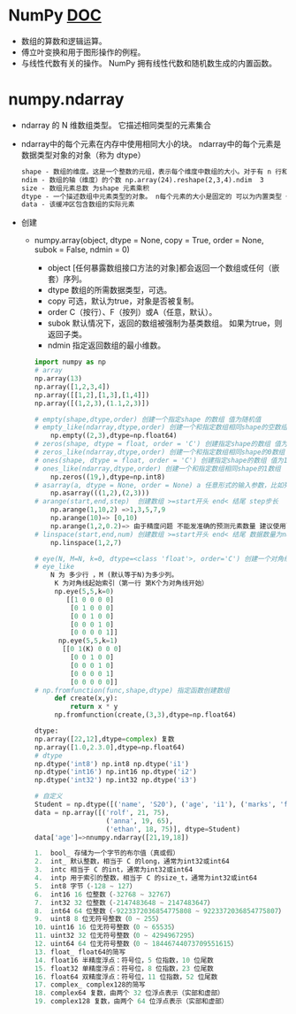 # NumPy [DOC](https://www.numpy.org.cn/user/quickstart.html) 

* 数组的算数和逻辑运算。
* 傅立叶变换和用于图形操作的例程。
* 与线性代数有关的操作。 NumPy 拥有线性代数和随机数生成的内置函数。

# numpy.ndarray

* ndarray 的 N 维数组类型。 它描述相同类型的元素集合

* ndarray中的每个元素在内存中使用相同大小的块。 ndarray中的每个元素是数据类型对象的对象（称为 dtype）

  ```tex
  shape - 数组的维度。这是一个整数的元组，表示每个维度中数组的大小。对于有 n 行和 m 列的矩阵，shape 将是 (n,m)
  ndim - 数组的轴（维度）的个数 np.array(24).reshape(2,3,4).ndim  3 
  size - 数组元素总数 为shape 元素乘积
  dtype - 一个描述数组中元素类型的对象。 n每个元素的大小是固定的 可以为内置类型 也可以为自定义类型
  data - 该缓冲区包含数组的实际元素
  ```

  


* 创建
  * numpy.array(object, dtype = None, copy = True, order = None, subok = False, ndmin = 0)

    * object [任何暴露数组接口方法的对象]都会返回一个数组或任何（嵌套）序列。
    *  dtype 数组的所需数据类型，可选。
    * copy 可选，默认为true，对象是否被复制。
    * order C（按行）、F（按列）或A（任意，默认）。
    * subok 默认情况下，返回的数组被强制为基类数组。 如果为true，则返回子类。
    * ndmin 指定返回数组的最小维数。

    ```python
    import numpy as np
    # array
    np.array(13)
    np.array([1,2,3,4])
    np.array([[1,2],[1,3],[1,4]])
    np.array([(1,2,3),(1.1,2,3)])
    
    # empty(shape,dtype,order) 创建一个指定shape 的数组 值为随机值
    # empty_like(ndarray,dtype,order) 创建一个和指定数组相同shape的空数组
    	np.empty((2,3),dtype=np.float64)
    # zeros(shape, dtype = float, order = 'C') 创建指定shape的数组 值为0
    # zeros_like(ndarray,dtype,order) 创建一个和指定数组相同shape的0数组
    # ones(shape, dtype = float, order = 'C') 创建指定shape的数组 值为1
    # ones_like(ndarray,dtype,order) 创建一个和指定数组相同shape的1数组
    	np.zeros((19,),dtype=np.int8)	
    # asarray(a, dtype = None, order = None) a 任意形式的输入参数，比如列表、列表的元组、元组、元组的元组、元组的列表
    	np.asarray(((1,2),(2,3)))
    # arange(start,end,step)  创建数组 >=start开头 end< 结尾 step步长
     	np.arange(1,10,2) =>1,3,5,7,9
        np.arange(10)=> [0,10)
     	np.arange(1,2,0.2)=> 由于精度问题 不能发准确的预测元素数量 建议使用linspace
    # linspace(start,end,num) 创建数组 >=start开头 end< 结尾 数据数量为num 默认为float64
    	np.linspace(1,2,7)
    
    # eye(N, M=N, k=0, dtype=<class 'float'>, order='C') 创建一个对角线为1 其他元素为0的矩阵
    # eye_like
    	N 为 多少行 ，M (默认等于N)为多少列。
         K 为对角线起始索引（第一行 第K个为对角线开始）
         np.eye(5,5,k=0)
            [[1 0 0 0 0]
             [0 1 0 0 0]
             [0 0 1 0 0]
             [0 0 0 1 0]
             [0 0 0 0 1]]
          np.eye(5,5,k=1)
           [[0 1(K) 0 0 0]
             [0 0 1 0 0]
             [0 0 0 1 0]
             [0 0 0 0 1]
             [0 0 0 0 0]]
    # np.fromfunction(func,shape,dtype) 指定函数创建数组
         def create(x,y):
             return x * y
         np.fromfunction(create,(3,3),dtype=np.float64)
    ```
    
    
    
    ```python
    dtype:
    np.array([22,12],dtype=complex) 复数
    np.array([1.0,2.3.0],dtype=np.float64)
    # dtype
    np.dtype('int8') np.int8 np.dtype('i1')
    np.dtype('int16') np.int16 np.dtype('i2')
    np.dtype('int32') np.int32 np.dtype('i3')
    
    # 自定义
    Student = np.dtype([('name', 'S20'), ('age', 'i1'), ('marks', 'f4')])
    data = np.array([('rolf', 21, 75),
                      ('anna', 19, 65),
                      ('ethan', 18, 75)], dtype=Student)
    data['age']=>nnumpy.ndarray([21,19,18])
    
    1.	bool_ 存储为一个字节的布尔值（真或假）
    2.	int_ 默认整数，相当于 C 的long，通常为int32或int64
    3.	intc 相当于 C 的int，通常为int32或int64
    4.	intp 用于索引的整数，相当于 C 的size_t，通常为int32或int64
    5.	int8 字节（-128 ~ 127）
    6.	int16 16 位整数（-32768 ~ 32767）
    7.	int32 32 位整数（-2147483648 ~ 2147483647）
    8.	int64 64 位整数（-9223372036854775808 ~ 9223372036854775807）
    9.	uint8 8 位无符号整数（0 ~ 255）
    10.	uint16 16 位无符号整数（0 ~ 65535）
    11.	uint32 32 位无符号整数（0 ~ 4294967295）
    12.	uint64 64 位无符号整数（0 ~ 18446744073709551615）
    13.	float_ float64的简写
    14.	float16 半精度浮点：符号位，5 位指数，10 位尾数
    15.	float32 单精度浮点：符号位，8 位指数，23 位尾数
    16.	float64 双精度浮点：符号位，11 位指数，52 位尾数
    17.	complex_ complex128的简写
    18.	complex64 复数，由两个 32 位浮点表示（实部和虚部）
    19.	complex128 复数，由两个 64 位浮点表示（实部和虚部）
    
    ```
    
    ```python
    
    ```
    
    